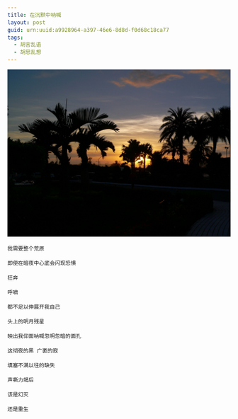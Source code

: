 ```yaml
---
title: 在沉默中呐喊
layout: post
guid: urn:uuid:a9928964-a397-46e6-8d8d-f0d68c18ca77
tags:
  - 胡言乱语
  - 胡思乱想
---
```



[![](/media/files/2009/05/01/cmnh.png)](http://7vikpt.com1.z0.glb.clouddn.com/cmnh.png)

```
我需要整个荒原

即使在暗夜中心底会闪现恐惧

狂奔

呼啸

都不足以伸展开我自己

头上的明月残星

映出我仰面呐喊忽明忽暗的面孔

这彻夜的黑 广袤的寂

填塞不满以往的缺失

声嘶力竭后

该是幻灭

还是重生
```